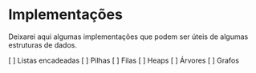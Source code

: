 # Implementações
Deixarei aqui algumas implementações que podem ser úteis de algumas estruturas de dados.</br>

[ ] Listas encadeadas
[ ] Pilhas
[ ] Filas
[ ] Heaps
[ ] Árvores
[ ] Grafos